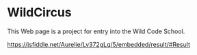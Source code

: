 # WildCircus
    
This Web page is a project for entry into the Wild Code School.

https://jsfiddle.net/Aurelie/Lv372gLq/5/embedded/result/#Result
